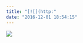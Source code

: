 ```yaml
---
title: "[![](http:"
date: "2016-12-01 18:54:15"
---
```


[![](http://g.alicdn.com/testoperation/g/aliyun-logo.png)](http://click.aliyun.com/m/5135/)